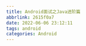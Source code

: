 ```yaml
---
title: Android面试之Java进阶篇
abbrlink: 2615f0a7
date: 2022-06-06 23:12:11
tags: android
categories: Android
---
```

